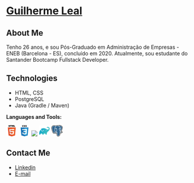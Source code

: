  # <a href="https://www.linkedin.com/in/guilherme-leal-7b866418b//">Guilherme Leal</a>

## About Me

Tenho 26 anos, e sou Pós-Graduado em Administração de Empresas - ENEB (Barcelona - ES), concluído em 2020. Atualmente, sou estudante do Santander Bootcamp Fullstack Developer. 
<br>

## Technologies

- HTML, CSS
- PostgreSQL
- Java (Gradle / Maven)

**Languages and Tools:**  

<code><img height="30" src="https://raw.githubusercontent.com/github/explore/80688e429a7d4ef2fca1e82350fe8e3517d3494d/topics/html/html.png"></code>
<code><img height="30" src="https://raw.githubusercontent.com/github/explore/80688e429a7d4ef2fca1e82350fe8e3517d3494d/topics/css/css.png"></code>
<code><img height="30" src="https://dicasdejava.com.br/images/logo-java.png"></code>
<code><img height="30" src="https://raw.githubusercontent.com/github/explore/59009b1589a883459c0ae19044e3e7e3ec0c4e0a/topics/gradle/gradle.png"></code>
<code><img height="30" src="https://raw.githubusercontent.com/github/explore/80688e429a7d4ef2fca1e82350fe8e3517d3494d/topics/postgresql/postgresql.png"></code>


##  Contact Me

- <a href="https://www.linkedin.com/in/guilherme-leal-7b866418b//" target="blank" rel="noopener noreferrer">Linkedin</a>
- <a href="mailto:g.leal@outlook.com.br" target="blank" rel="noopener noreferrer">E-mail</a>
  </div>
